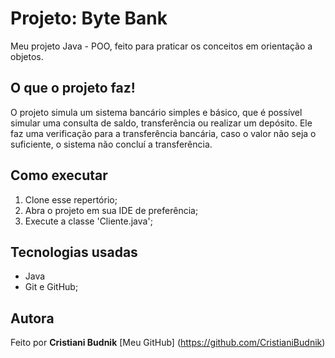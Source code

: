 # Projeto: Byte Bank
Meu projeto Java - POO, feito para praticar os conceitos em orientação a objetos.

## O que o projeto faz!
O projeto simula um sistema bancário simples e básico, que é possível simular uma consulta de saldo, transferência ou realizar um depósito. Ele faz uma verificação para a transferência bancária,
caso o valor não seja o suficiente, o sistema não concluí a transferência.

## Como executar

1. Clone esse repertório;
2. Abra o projeto em sua IDE de preferência;
3. Execute a classe 'Cliente.java';

## Tecnologias usadas
- Java
- Git e GitHub;

## Autora
Feito por **Cristiani Budnik**
[Meu GitHub] (https://github.com/CristianiBudnik)
